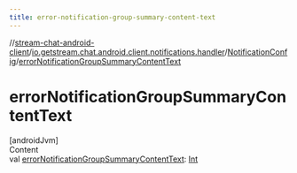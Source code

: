 ```yaml
---
title: error-notification-group-summary-content-text
---
```

//[stream-chat-android-client](../../../index.md)/[io.getstream.chat.android.client.notifications.handler](../index.md)/[NotificationConfig](index.md)/[errorNotificationGroupSummaryContentText](errorNotificationGroupSummaryContentText.md)



# errorNotificationGroupSummaryContentText  
[androidJvm]  
Content  
val [errorNotificationGroupSummaryContentText](errorNotificationGroupSummaryContentText.md): [Int](https://kotlinlang.org/api/latest/jvm/stdlib/kotlin/-int/index.html)  



